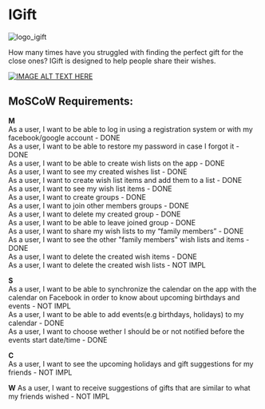 # IGift

![logo_igift](https://user-images.githubusercontent.com/39630044/111089138-cf6bc800-852a-11eb-9b2f-78c12d093612.png)

How many times have you struggled with finding the perfect gift for the close ones? IGift is designed to help people share their wishes. 

[![IMAGE ALT TEXT HERE](https://img.youtube.com/vi/YOUTUBE_VIDEO_ID_HERE/0.jpg)](https://www.youtube.com/watch?v=YOUTUBE_VIDEO_ID_HERE)  
 
## MoSCoW Requirements:

**M**  
As a user, I want to be able to log in using a registration system or with my facebook/google account - DONE  
As a user, I want to be able to restore my password in case I forgot it - DONE  
As a user, I want to be able to create wish lists on the app - DONE   
As a user, I want to see my created wishes list - DONE  
As a user, I want to create wish list items and add them to a list - DONE    
As a user, I want to see my wish list items - DONE  
As a user, I want to create groups - DONE   
As a user, I want to join other members groups - DONE  
As a user, I want to delete my created group - DONE   
As a user, I want to be able to leave joined group - DONE   
As a user, I want to share my wish lists to my “family members” - DONE  
As a user, I want to see the other "family members" wish lists and items - DONE   
As a user, I want to delete the created wish items - DONE   
As a user, I want to delete the created wish lists - NOT IMPL   

**S**  
As a user, I want to be able to synchronize the calendar on the app with the calendar on Facebook in order to know about upcoming birthdays and events - NOT IMPL    
As a user, I want to be able to add events(e.g birthdays, holidays) to my calendar - DONE     
As a user, I want to choose wether I should be or not notified before the events start date/time - DONE  

**C**  
As a user, I want to see the upcoming holidays and gift suggestions for my friends - NOT IMPL

**W**
As a user, I want to receive suggestions of gifts that are similar to what my friends wished - NOT IMPL



